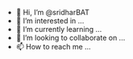 - 👋 Hi, I’m @sridharBAT
- 👀 I’m interested in ...
- 🌱 I’m currently learning ...
- 💞️ I’m looking to collaborate on ...
- 📫 How to reach me ...

<!---
sridharBAT/sridharBAT is a ✨ special ✨ repository because its `README.md` (this file) appears on your GitHub profile.
You can click the Preview link to take a look at your changes.
--->
